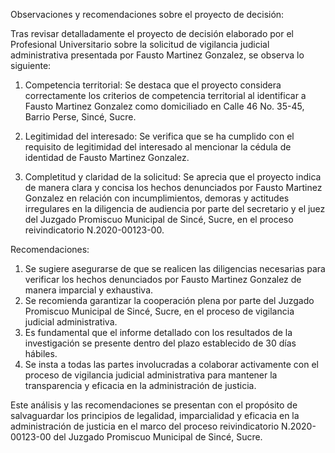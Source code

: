 Observaciones y recomendaciones sobre el proyecto de decisión:

Tras revisar detalladamente el proyecto de decisión elaborado por el Profesional Universitario sobre la solicitud de vigilancia judicial administrativa presentada por Fausto Martinez Gonzalez, se observa lo siguiente:

1. Competencia territorial: Se destaca que el proyecto considera correctamente los criterios de competencia territorial al identificar a Fausto Martinez Gonzalez como domiciliado en Calle 46 No. 35-45, Barrio Perse, Sincé, Sucre.

2. Legitimidad del interesado: Se verifica que se ha cumplido con el requisito de legitimidad del interesado al mencionar la cédula de identidad de Fausto Martinez Gonzalez.

3. Completitud y claridad de la solicitud: Se aprecia que el proyecto indica de manera clara y concisa los hechos denunciados por Fausto Martinez Gonzalez en relación con incumplimientos, demoras y actitudes irregulares en la diligencia de audiencia por parte del secretario y el juez del Juzgado Promiscuo Municipal de Sincé, Sucre, en el proceso reivindicatorio N.2020-00123-00.

Recomendaciones:
1. Se sugiere asegurarse de que se realicen las diligencias necesarias para verificar los hechos denunciados por Fausto Martinez Gonzalez de manera imparcial y exhaustiva.
2. Se recomienda garantizar la cooperación plena por parte del Juzgado Promiscuo Municipal de Sincé, Sucre, en el proceso de vigilancia judicial administrativa.
3. Es fundamental que el informe detallado con los resultados de la investigación se presente dentro del plazo establecido de 30 días hábiles.
4. Se insta a todas las partes involucradas a colaborar activamente con el proceso de vigilancia judicial administrativa para mantener la transparencia y eficacia en la administración de justicia.

Este análisis y las recomendaciones se presentan con el propósito de salvaguardar los principios de legalidad, imparcialidad y eficacia en la administración de justicia en el marco del proceso reivindicatorio N.2020-00123-00 del Juzgado Promiscuo Municipal de Sincé, Sucre.